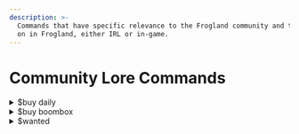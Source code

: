 ```yaml
---
description: >-
  Commands that have specific relevance to the Frogland community and the goings
  on in Frogland, either IRL or in-game.
---
```


# Community Lore Commands

<details>

<summary>$buy daily</summary>

This will purchase the latest edition of [the-daily-splat.md](../../../frogland-news-network-fnn/the-daily-splat.md "mention") in discord for 50 Frogdollars. When followed by the **$use daily** command, you will receive an image of the latest edition of The Daily Splat to catch up on the most sensational news, hottest gossip, wanted posters, and much more - all sourced from the community!

</details>

<details>

<summary>$buy boombox</summary>

This will purchase a boombox in discord for 75 frogdollars where you can listen to [khop-radio](../../../frogland-news-network-fnn/khop-radio/ "mention") news, when followed by the **$use boombox** command. Problem is that it's a little old and busted, and is stuck playing a news bulletin on loop covering the story of Jimmy 'The Knee' Grenouille's murder. I wonder if there's someone else with access to sound equipment in Frogland...

</details>

<details>

<summary>$wanted</summary>

This command will retrieve the most recent "Most Wanted" poster from the Frogland Bureau of Instigations. If you would like to report somefrog for misdeeds, hop on over to the #message-board channel and submit an Hit Request or Anonymous Tip for the Daily Splat. Our investigative reporters hardly ever deal underhandedly and will find the kernel of truth to the story.&#x20;

</details>
